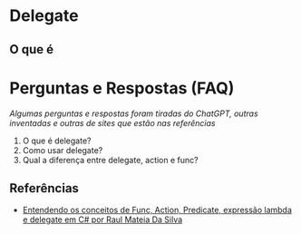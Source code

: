 # Delegate

## O que é

# Perguntas e Respostas (FAQ)

_Algumas perguntas e respostas foram tiradas do ChatGPT, outras inventadas e outras de sites que estão nas referências_

1. O que é delegate?
1. Como usar delegate?
1. Qual a diferença entre delegate, action e func?

## Referências

- [Entendendo os conceitos de Func, Action, Predicate, expressão lambda e delegate em C# por Raul Mateia Da Silva](https://www.linkedin.com/pulse/t%C3%ADtulo-entendendo-os-conceitos-de-func-action-lambda-e-da-silva/)